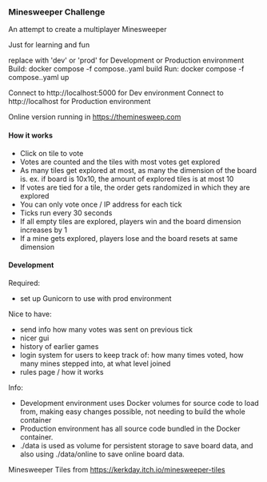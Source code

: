 ### Minesweeper Challenge ###
An attempt to create a multiplayer Minesweeper

Just for learning and fun

replace <ENV> with 'dev' or 'prod' for Development or Production environment
Build: docker compose -f compose.<ENV>.yaml build
Run: docker compose -f compose.<ENV>.yaml up

Connect to http://localhost:5000 for Dev environment
Connect to http://localhost for Production environment


Online version running in https://theminesweep.com


#### How it works ####
- Click on tile to vote
- Votes are counted and the tiles with most votes get explored
- As many tiles get explored at most, as many the dimension of the board is. ex. if board is 10x10, the amount of explored tiles is at most 10
- If votes are tied for a tile, the order gets randomized in which they are explored
- You can only vote once / IP address for each tick
- Ticks run every 30 seconds
- If all empty tiles are explored, players win and the board dimension increases by 1
- If a mine gets explored, players lose and the board resets at same dimension


#### Development ####
Required:
- set up Gunicorn to use with prod environment

Nice to have:
- send info how many votes was sent on previous tick
- nicer gui
- history of earlier games
- login system for users to keep track of: how many times voted, how many mines stepped into, at what level joined
- rules page / how it works

Info:
- Development environment uses Docker volumes for source code to load from, making easy changes possible, not needing to build the whole container
- Production environment has all source code bundled in the Docker container.
- ./data is used as volume for persistent storage to save board data, and also using ./data/online to save online board data.

Minesweeper Tiles from https://kerkday.itch.io/minesweeper-tiles
